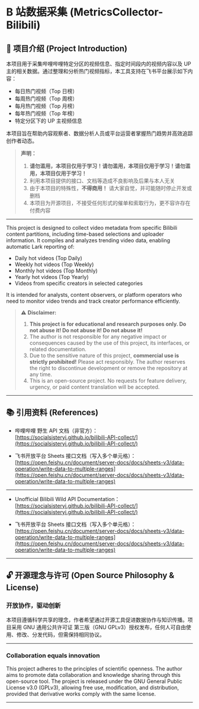 <!--
 * @Author       : luyz
 * @Date         : 2025-07-26 20:49:53
 * @LastEditors  : luyz
 * @LastEditTime : 2025-07-26 21:21:15
 * @FilePath     : README.md
 * @Description  : 项目Readme
 * Copyright (c) 2023 by LuYanzhuan lyanzhuan@gmail.com, All Rights Reserved.
 * Copyright (c) 2025 by luyz && luyz@aptbiotech.com, All Rights Reserved. 
-->

# B 站数据采集 (MetricsCollector-Bilibili)

## 📌 项目介绍 (Project Introduction)

本项目用于采集哔哩哔哩特定分区的视频信息、指定时间段内的视频内容以及 UP 主的相关数据。通过整理和分析热门视频指标，本工具支持在飞书平台展示如下内容：

- 每日热门视频（Top 日榜）
- 每周热门视频（Top 周榜）
- 每月热门视频（Top 月榜）
- 每年热门视频（Top 年榜）
- 特定分区下的 UP 主视频信息

本项目旨在帮助内容观察者、数据分析人员或平台运营者掌握热门趋势并高效追踪创作者动态。
> **声明：**
> 1. **请勿滥用，本项目仅用于学习！请勿滥用，本项目仅用于学习！请勿滥用，本项目仅用于学习！**
> 2. 利用本项目提供的接口、文档等造成不良影响及后果与本人无关
> 3. 由于本项目的特殊性，**不得商用！** 请大家自觉，并可能随时停止开发或删档
> 4. 本项目为开源项目，不接受任何形式的催单和索取行为，更不容许存在付费内容

---

This project is designed to collect video metadata from specific Bilibili content partitions, including time-based selections and uploader information. It compiles and analyzes trending video data, enabling automatic Lark reporting of:

- Daily hot videos (Top Daily)
- Weekly hot videos (Top Weekly)
- Monthly hot videos (Top Monthly)
- Yearly hot videos (Top Yearly)
- Videos from specific creators in selected categories

It is intended for analysts, content observers, or platform operators who need to monitor video trends and track creator performance efficiently.


> ⚠️ **Disclaimer:**
> 1. **This project is for educational and research purposes only. Do not abuse it! Do not abuse it! Do not abuse it!**
> 2. The author is not responsible for any negative impact or consequences caused by the use of this project, its interfaces, or related documentation.
> 3. Due to the sensitive nature of this project, **commercial use is strictly prohibited!** Please act responsibly. The author reserves the right to discontinue development or remove the repository at any time.
> 4. This is an open-source project. No requests for feature delivery, urgency, or paid content translation will be accepted.

---

## 📚 引用资料 (References)

- 哔哩哔哩 野生 API 文档（非官方）：  
  [https://socialsisteryi.github.io/bilibili-API-collect/](https://socialsisteryi.github.io/bilibili-API-collect/)

- 飞书开放平台 Sheets 接口文档（写入多个单元格）：  
  [https://open.feishu.cn/document/server-docs/docs/sheets-v3/data-operation/write-data-to-multiple-ranges](https://open.feishu.cn/document/server-docs/docs/sheets-v3/data-operation/write-data-to-multiple-ranges)

---

- Unofficial Bilibili Wild API Documentation：  
  [https://socialsisteryi.github.io/bilibili-API-collect/](https://socialsisteryi.github.io/bilibili-API-collect/)

- 飞书开放平台 Sheets 接口文档（写入多个单元格）：  
  [https://open.feishu.cn/document/server-docs/docs/sheets-v3/data-operation/write-data-to-multiple-ranges](https://open.feishu.cn/document/server-docs/docs/sheets-v3/data-operation/write-data-to-multiple-ranges)


---

## 🔓 开源理念与许可 (Open Source Philosophy & License)
### 开放协作，驱动创新
本项目遵循科学共享的理念，作者希望通过开源工具促进数据协作与知识传播。项目采用 GNU 通用公共许可证 第三版（GNU GPLv3）授权发布，任何人可自由使用、修改、分发代码，但需保持相同协议。

---

### Collaboration equals innovation
This project adheres to the principles of scientific openness. The author aims to promote data collaboration and knowledge sharing through this open-source tool. The project is released under the GNU General Public License v3.0 (GPLv3), allowing free use, modification, and distribution, provided that derivative works comply with the same license.

---
